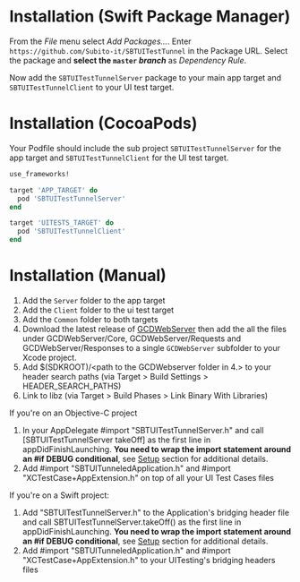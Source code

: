 # Installation (Swift Package Manager)

From the _File_ menu select _Add Packages..._. Enter `https://github.com/Subito-it/SBTUITestTunnel` in the Package URL. Select the package and **select the `master` _branch_** as _Dependency Rule_.

Now add the `SBTUITestTunnelServer` package to your main app target and `SBTUITestTunnelClient` to your UI test target.

# Installation (CocoaPods)

Your Podfile should include the sub project `SBTUITestTunnelServer` for the app target and `SBTUITestTunnelClient` for the UI test target.

```ruby
use_frameworks!

target 'APP_TARGET' do
  pod 'SBTUITestTunnelServer'
end

target 'UITESTS_TARGET' do
  pod 'SBTUITestTunnelClient'
end
```

# Installation (Manual)

1. Add the `Server` folder to the app target
2. Add the `Client` folder to the ui test target
3. Add the `Common` folder to both targets
4. Download the latest release of [GCDWebServer](https://github.com/swisspol/GCDWebServer) then add the all the files under GCDWebServer/Core, GCDWebServer/Requests and GCDWebServer/Responses to a single `GCDWebServer` subfolder to your Xcode project.
5. Add $(SDKROOT)/<path to the GCDWebserver folder in 4.> to your header search paths (via Target > Build Settings > HEADER_SEARCH_PATHS)
5. Link to libz (via Target > Build Phases > Link Binary With Libraries)

If you're on an Objective-C project
1. In your AppDelegate #import "SBTUITestTunnelServer.h" and call [SBTUITestTunnelServer takeOff] as the first line in appDidFinishLaunching. **You need to wrap the import statement around an #if DEBUG conditional**, see [Setup](Setup.md) section for additional details.
2. Add #import "SBTUITunneledApplication.h" and #import "XCTestCase+AppExtension.h" on top of all your UI Test Cases files

If you're on a Swift project:
1. Add "SBTUITestTunnelServer.h" to the Application's bridging header file and call SBTUITestTunnelServer.takeOff() as the first line in appDidFinishLaunching. **You need to wrap the import statement around an #if DEBUG conditional**, see [Setup](Setup.md) section for additional details.
2. Add #import "SBTUITunneledApplication.h" and #import "XCTestCase+AppExtension.h" to your UITesting's bridging headers files
